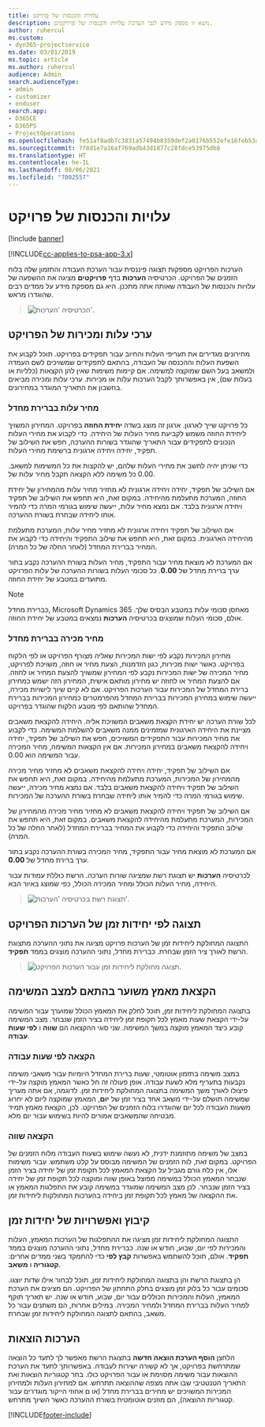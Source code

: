 ```yaml
---
title: עלויות והכנסות של פרויקט
description: נושא זו מספק מידע לגבי הערכת עלויות והכנסות של פרויקטים.
author: ruhercul
ms.custom:
- dyn365-projectservice
ms.date: 03/01/2019
ms.topic: article
ms.author: ruhercul
audience: Admin
search.audienceType:
- admin
- customizer
- enduser
search.app:
- D365CE
- D365PS
- ProjectOperations
ms.openlocfilehash: fe51af8adb7c3831a57494b8359def2a0176b552efe16feb53a2a265f5ffcb0c
ms.sourcegitcommit: 7f8d1e7a16af769adb43d1877c28fdce53975db8
ms.translationtype: HT
ms.contentlocale: he-IL
ms.lasthandoff: 08/06/2021
ms.locfileid: "7002557"
---
```

# <a name="project-costs-and-revenue"></a>עלויות והכנסות של פרויקט

[!include [banner](../includes/psa-now-project-operations.md)]

[!INCLUDE[cc-applies-to-psa-app-3.x](../includes/cc-applies-to-psa-app-3x.md)]

הערכות הפרויקט מספקות תצוגה פיננסית עבור הערכת העבודה והתזמון שלה בלוח הזמנים של הפרויקט. הכרטיסיה **הערכות** בדף **פרויקטים** מציגה את ההשפעה של עלויות והכנסות של העבודה שאותה אתה מתכנן. היא גם מספקת מידע על ממדים רבים שהוגדרו מראש. 

> ![הכרטיסיה 'הערכות'.](media/project-5.png)

## <a name="cost-and-sales-values-of-the-project"></a>ערכי עלות ומכירות של הפרויקט

מחירונים מגדירים את תעריפי העלות והחיוב עבור תפקידים בפרויקט. תוכל לקבוע את השפעת העלות וההכנסה של העבודה, בהתאם לתפקידים שמשויכים לשם העמדה ולמשאב בעל השם שמוקצה למשימה. אם קיימות משימות שאין להן הקצאות (כלליות או בעלות שם), אין באפשרותך לקבל הערכות עלות או מכירות. ערכי עלות ומכירה מביאים בחשבון את התאריך המוגדר במחירונים.

### <a name="default-cost-price"></a>מחיר עלות בברירת מחדל  

כל פרויקט שייך לארגון. ארגון זה מוצג בשדה **‏‫יחידת החוזה‬** בפרויקט. המחירון המשויך ליחידת החוזה משמש לקביעת מחיר העלות של היחידה. כדי לקבוע את מחירי העלות הנכונים לתפקידים עבור התאריך שהוגדר בשורות ההערכה, חפש את השילוב של תפקיד, יחידה ויחידה ארגונית ברשימת מחירי העלות. 

כדי שניתן יהיה לחשב את מחירי העלות שלהם, יש להקצות את כל המשימות למשאב. כל משימה ללא הקצאה תקבל מחיר עלות של ‎0.00.

אם השילוב של תפקיד, יחידה ויחידה ארגונית לא מחזיר מחיר עלות מהמחירון של יחידת החוזה, המערכת מתעלמת מהיחידה. במקום זאת, היא תחפש את השילוב של תפקיד ויחידה ארגונית בלבד. אם נמצא מחיר עלות, ייעשה שימוש בגורמי המרה כדי להמיר אותו ליחידה שבחרת בשורת ההערכה.

אם השילוב של תפקיד ויחידה ארגונית לא מחזיר מחיר עלות, המערכת מתעלמת מהיחידה הארגונית. במקום זאת, היא תחפש את שילוב התפקיד והיחידה כדי לקבוע את המחיר בברירת המחדל (לאחר החלה של כל המרה).

אם המערכת לא מוצאת מחיר עבור התפקיד, מחיר העלות בשורת ההערכה נקבע בתור ערך ברירת מחדל של **0.00**. כל סכומי העלות בשורות ההערכה של עלות הפרויקט מתועדים במטבע של יחידת החוזה.

> [!NOTE]
> כברירת מחדל, Microsoft Dynamics 365 מאחסן סכומי עלות במטבע הבסיס שלך. אולם, סכומי העלות שמוצגים בכרטיסיה **הערכות** נמצאים במטבע של יחידת החוזה.  

### <a name="default-sales-price"></a>מחיר מכירה בברירת מחדל 

מחירון המכירות נקבע לפי ישות המכירות שאליה מצורף הפרויקט או לפי הלקוח בפרויקט. כאשר ישות מכירות, כגון הזדמנות, הצעת מחיר או חוזה, משויכת לפרויקט, מחיר המכירה של ישות המכירות נקבע לפי המחירון שמשויך להצעת המחיר או לחוזה. אם להצעת המחיר או לחוזה יש מחירון מותאם אישית, המחירון הזה ישמש כמחירון ברירת המחדל של המכירות עבור הערכות הפרויקט. אם לא קיים שיוך לישויות מכירה, ייעשה שימוש במחירון המכירות בברירת המחדל מהפרמטרים כמחירון המכירות בברירת המחדל שהותאם לפי מטבע הלקוח שהוגדר בפרויקט.

לכל שורת הערכה יש יחידת הקצאת משאבים המשויכת אליה. היחידה להקצאת משאבים מציינת את היחידה הארגונית שמזמינים ממנה משאבים להשלמת המשימה. כדי לקבוע את מחיר המכירות עבור התפקידים המשויכים, חפש את השילוב של תפקיד, יחידה ויחידה להקצאת משאבים במחירון המכירות. אם אין הקצאות המשימה, מחיר המכירה עבור המשימה הוא 0.00.

אם השילוב של תפקיד, יחידה ויחידה להקצאת משאבים לא מחזיר מחיר מכירה מהמחירון של המכירות, המערכת מתעלמת מהיחידה. במקום זאת, היא תחפש את השילוב של תפקיד ויחידה להקצאת משאבים בלבד. אם נמצא מחיר מכירה, ייעשה שימוש בגורמי המרה כדי להמיר אותו ליחידה שבחרת בשורת ההערכה של המכירות. 

אם השילוב של תפקיד ויחידה להקצאת משאבים לא מחזיר מחיר מכירה מהמחירון של המכירות, המערכת מתעלמת מהיחידה להקצאת משאבים. במקום זאת, היא תחפש את שילוב התפקיד והיחידה כדי לקבוע את המחיר בברירת המחדל (לאחר החלה של כל המרה).

אם המערכת לא מוצאת מחיר עבור התפקיד, מחיר המכירה בשורת ההערכה נקבע בתור ערך ברירת מחדל של **0.00**.

לכרטיסיה **הערכות** יש תצוגת רשת שמציגה שורות הערכה. הרשת כוללת עמודות עבור היחידה, מחיר העלות הכולל ומחיר המכירה הכולל, כפי שמוצג באיור הבא. 

> ![תצוגת רשת בכרטיסיה 'הערכות'.](media/project-6.png)

## <a name="time-phased-view-of-project-estimates"></a>תצוגה לפי יחידות זמן של הערכות הפרויקט

התצוגה המחולקת ליחידות זמן של הערכות פרויקט מציגה את נתוני ההערכה מתצוגת הרשת לאורך ציר הזמן שבחרת. כברירת מחדל, נתוני ההערכה מוצגים בממד **תפקיד**.

> ![תצוגה מחולקת ליחידות זמן עבור הערכות הפרויקט.](media/project-7.png)

## <a name="allocating-estimated-effort-based-on-the-task-mode"></a>הקצאת מאמץ משוער בהתאם למצב המשימה

בתצוגה המחולקת ליחידות זמן, תוכל לחלק את המאמץ הכולל שמוערך עבור המשימה על-ידי הקצאת שעות מאמץ לכל תקופת זמן ליחידה בציר הזמן שנבחר. מצב המשימה קובע כיצד המאמץ מוקצה במשך המשימה. שני סוגי ההקצאה הם **שווה** ו **לפי שעות עבודה**.

### <a name="work-hours-based-allocation"></a>הקצאה לפי שעות עבודה
 
במצב משימה בתזמון אוטומטי, שעות ברירת המחדל היומיות עבור משאבי משימה נקבעות בתעריף מלא לשעת עבודה. אופן פעולה זה חל כאשר המאמץ מוקצה על-ידי פיצולו לאורך משך המשימה בתצוגה המחולקת ליחידות זמן. לדוגמה, אם אתה מעריך שמשימה תושלם על-ידי משאב אחד בציר זמן של **יום**, המאמץ שמוקצה ליום לא יחרוג משעות העבודה לכל יום שהוגדרו בלוח הזמנים של הפרויקט. לכן, הקצאת מאמץ תמיד מבטיחה שהמשאבים אמורים להיות בשימוש עבור יום מלא.

### <a name="even-allocation"></a>הקצאה שווה

במצב של משימה מתוזמנת ידנית, לא נעשה שימוש בשעות העבודה מלוח הזמנים של הפרויקט. במקום זאת, לוח הזמנים של המשימה מבוסס על קלט משתמש. עבור משימות אלו, אין כלח גורם מגביל על הקצאת המאמץ לכל תקופת זמן של יחידה בציר הזמן שנבחר המאמץ הכולל במשימה מפוצל באופן שווה ומוקצה לכל תקופת זמן של יחידה בציר הזמן שנבחר. לכן מצב המשימה שמוגדר במשימה קובע את התפלגות המאמץ או את ההקצאה של מאמץ לכל תקופת זמן ביחידה בהערכות המחולקות ליחידות זמן.

## <a name="grouping-and-time-phasing-options"></a>קיבוץ ואפשרויות של יחידות זמן

התצוגה המחולקת ליחידות זמן מציגה את ההתפלגות של הערכות המאמץ, העלות והמכירות לפי יום, שבוע, חודש או שנה. כברירת מחדל, נתוני ההערכה מוצגים בממד **תפקיד**. אולם, תוכל להשתמש באפשרות **קבץ לפי** כדי להתמקד בשני ממדים אחרים: **קטגוריה** ו **משאב**.

הן בתצוגת הרשת והן בתצוגה המחולקת ליחידות זמן, תוכל לבחור אילו שדות יוצגו. סכומים עבור כל בלוק זמן מוצגים בחלק התחתון של הפרויקט. הם מציגים את הערכת המאמץ, העלות והמכירות הכוללים עבור יום, שבוע, חודש או שנה. יש תאריך תוקף למחיר העלות בברירת המחדל ולמחיר המכירה. במילים אחרות, הם משתנים עבור כל משאב, בהתאם לתצוגה המחולקת ליחידות זמן שבחרת.

## <a name="expense-estimates"></a>הערכות הוצאות

הלחצן **הוסף הערכת הוצאה חדשה‬** בתצוגת הרשת מאפשר לך לתעד כל הוצאה שמתרחשת בפרויקט, אך לא קשורה ישירות לעבודה. באפשרותך לתעד את הערכת ההוצאות עבור משימה מסוימת או עבור הפרויקט כולו. בחר קטגוריות הוצאות ואת התאריך הטנטטיבי שבו אתה מצפה שההוצאה תתרחש. אם למחירון העלות ולמחירון המכירות המשויכים יש מחירים בברירת מחדל (או ם אחוזי הייקור מוגדרים עבור קטגוריות ההוצאה), הם מוזנים אוטומטית בשורת ההערכה כאשר השיוך מתרחש.


[!INCLUDE[footer-include](../includes/footer-banner.md)]